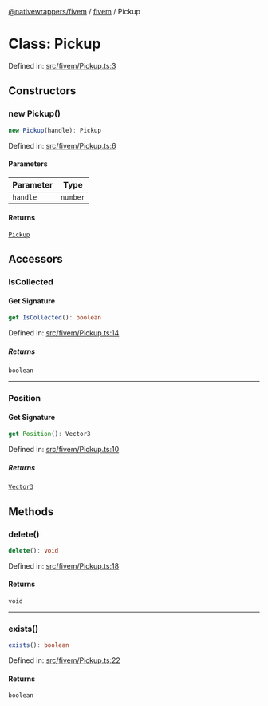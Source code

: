 [@nativewrappers/fivem](../../README.md) / [fivem](../README.md) / Pickup

# Class: Pickup

Defined in: [src/fivem/Pickup.ts:3](https://github.com/nativewrappers/nativewrappers/blob/9823dedfda755d69570435af704d4d60473d3d5a/src/fivem/Pickup.ts#L3)

## Constructors

### new Pickup()

```ts
new Pickup(handle): Pickup
```

Defined in: [src/fivem/Pickup.ts:6](https://github.com/nativewrappers/nativewrappers/blob/9823dedfda755d69570435af704d4d60473d3d5a/src/fivem/Pickup.ts#L6)

#### Parameters

| Parameter | Type |
| ------ | ------ |
| `handle` | `number` |

#### Returns

[`Pickup`](Pickup.md)

## Accessors

### IsCollected

#### Get Signature

```ts
get IsCollected(): boolean
```

Defined in: [src/fivem/Pickup.ts:14](https://github.com/nativewrappers/nativewrappers/blob/9823dedfda755d69570435af704d4d60473d3d5a/src/fivem/Pickup.ts#L14)

##### Returns

`boolean`

***

### Position

#### Get Signature

```ts
get Position(): Vector3
```

Defined in: [src/fivem/Pickup.ts:10](https://github.com/nativewrappers/nativewrappers/blob/9823dedfda755d69570435af704d4d60473d3d5a/src/fivem/Pickup.ts#L10)

##### Returns

[`Vector3`](Vector3.md)

## Methods

### delete()

```ts
delete(): void
```

Defined in: [src/fivem/Pickup.ts:18](https://github.com/nativewrappers/nativewrappers/blob/9823dedfda755d69570435af704d4d60473d3d5a/src/fivem/Pickup.ts#L18)

#### Returns

`void`

***

### exists()

```ts
exists(): boolean
```

Defined in: [src/fivem/Pickup.ts:22](https://github.com/nativewrappers/nativewrappers/blob/9823dedfda755d69570435af704d4d60473d3d5a/src/fivem/Pickup.ts#L22)

#### Returns

`boolean`
